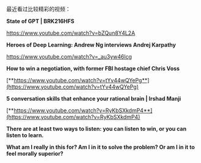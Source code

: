 最近看过比较精彩的视频：

**State of GPT | BRK216HFS**

https://www.youtube.com/watch?v=bZQun8Y4L2A

**Heroes of Deep Learning: Andrew Ng interviews Andrej Karpathy**

https://www.youtube.com/watch?v=_au3yw46lcg

**How to win a negotiation, with former FBI hostage chief Chris Voss**

[**https://www.youtube.com/watch?v=tYv44wQYePg**](https://www.youtube.com/watch?v=tYv44wQYePg)

**5 conversation skills that enhance your rational brain | Irshad Manji**

[**https://www.youtube.com/watch?v=RyKbSXkdmP4**](https://www.youtube.com/watch?v=RyKbSXkdmP4)

**There are at least two ways to listen: you can listen to win, or you can listen to learn.**

**What am I really in this for? Am I in it to solve the problem? Or am I in it to feel morally superior?**